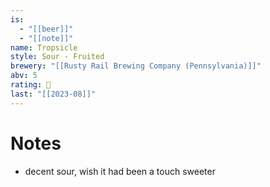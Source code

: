 ```yaml
---
is:
  - "[[beer]]"
  - "[[note]]"
name: Tropsicle
style: Sour - Fruited
brewery: "[[Rusty Rail Brewing Company (Pennsylvania)]]"
abv: 5
rating: 🤞
last: "[[2023-08]]"
---
```

# Notes
- decent sour, wish it had been a touch sweeter
